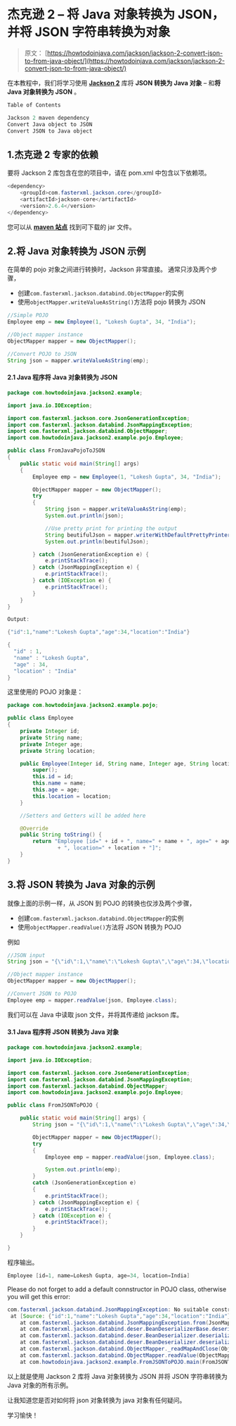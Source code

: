 # 杰克逊 2 – 将 Java 对象转换为 JSON，并将 JSON 字符串转换为对象

> 原文： [https://howtodoinjava.com/jackson/jackson-2-convert-json-to-from-java-object/](https://howtodoinjava.com/jackson/jackson-2-convert-json-to-from-java-object/)

在本教程中，我们将学习使用 [**Jackson 2**](https://github.com/FasterXML/jackson) 库将 **JSON 转换为 Java 对象** – 和**将 Java 对象转换为 JSON** 。

```java
Table of Contents

Jackson 2 maven dependency
Convert Java object to JSON
Convert JSON to Java object
```

## 1.杰克逊 2 专家的依赖

要将 Jackson 2 库包含在您的项目中，请在 pom.xml 中包含以下依赖项。

```java
<dependency>
	<groupId>com.fasterxml.jackson.core</groupId>
	<artifactId>jackson-core</artifactId>
	<version>2.6.4</version>
</dependency>

```

您可以从 [**maven 站点**](https://mvnrepository.com/artifact/com.fasterxml.jackson.core) 找到可下载的 jar 文件。

## 2.将 Java 对象转换为 JSON 示例

在简单的 pojo 对象之间进行转换时，Jackson 非常直接。 通常只涉及两个步骤，

*   创建`com.fasterxml.jackson.databind.ObjectMapper`的实例
*   使用`objectMapper.writeValueAsString()`方法将 pojo 转换为 JSON

```java
//Simple POJO
Employee emp = new Employee(1, "Lokesh Gupta", 34, "India");

//Object mapper instance
ObjectMapper mapper = new ObjectMapper();

//Convert POJO to JSON
String json = mapper.writeValueAsString(emp);

```

#### 2.1 Java 程序将 Java 对象转换为 JSON

```java
package com.howtodoinjava.jackson2.example;

import java.io.IOException;

import com.fasterxml.jackson.core.JsonGenerationException;
import com.fasterxml.jackson.databind.JsonMappingException;
import com.fasterxml.jackson.databind.ObjectMapper;
import com.howtodoinjava.jackson2.example.pojo.Employee;

public class FromJavaPojoToJSON 
{
	public static void main(String[] args) 
	{
		Employee emp = new Employee(1, "Lokesh Gupta", 34, "India");

		ObjectMapper mapper = new ObjectMapper();
		try 
		{
			String json = mapper.writeValueAsString(emp);
			System.out.println(json);

			//Use pretty print for printing the output
			String beutifulJson = mapper.writerWithDefaultPrettyPrinter().writeValueAsString(emp);
			System.out.println(beutifulJson);

		} catch (JsonGenerationException e) {
			e.printStackTrace();
		} catch (JsonMappingException e) {
			e.printStackTrace();
		} catch (IOException e) {
			e.printStackTrace();
		}
	}
}

```

```java
Output:

{"id":1,"name":"Lokesh Gupta","age":34,"location":"India"}

{
  "id" : 1,
  "name" : "Lokesh Gupta",
  "age" : 34,
  "location" : "India"
}
```

这里使用的 POJO 对象是：

```java
package com.howtodoinjava.jackson2.example.pojo;

public class Employee
{
	private Integer id;
	private String name;
	private Integer age;
	private String location;

	public Employee(Integer id, String name, Integer age, String location) {
		super();
		this.id = id;
		this.name = name;
		this.age = age;
		this.location = location;
	}

	//Setters and Getters will be added here

	@Override
	public String toString() {
		return "Employee [id=" + id + ", name=" + name + ", age=" + age
				+ ", location=" + location + "]";
	}
}
```

## 3.将 JSON 转换为 Java 对象的示例

就像上面的示例一样，从 JSON 到 POJO 的转换也仅涉及两个步骤，

*   创建`com.fasterxml.jackson.databind.ObjectMapper`的实例
*   使用`objectMapper.readValue()`方法将 JSON 转换为 POJO

例如

```java
//JSON input
String json = "{\"id\":1,\"name\":\"Lokesh Gupta\",\"age\":34,\"location\":\"India\"}";

//Object mapper instance
ObjectMapper mapper = new ObjectMapper();

//Convert JSON to POJO
Employee emp = mapper.readValue(json, Employee.class);

```

我们可以在 Java 中读取 json 文件，并将其传递给 jackson 库。

#### 3.1 Java 程序将 JSON 转换为 Java 对象

```java
package com.howtodoinjava.jackson2.example;

import java.io.IOException;

import com.fasterxml.jackson.core.JsonGenerationException;
import com.fasterxml.jackson.databind.JsonMappingException;
import com.fasterxml.jackson.databind.ObjectMapper;
import com.howtodoinjava.jackson2.example.pojo.Employee;

public class FromJSONToPOJO {

	public static void main(String[] args) {
		String json = "{\"id\":1,\"name\":\"Lokesh Gupta\",\"age\":34,\"location\":\"India\"}";

		ObjectMapper mapper = new ObjectMapper();
		try 
		{
			Employee emp = mapper.readValue(json, Employee.class);

			System.out.println(emp);
		} 
		catch (JsonGenerationException e) 
		{
			e.printStackTrace();
		} catch (JsonMappingException e) {
			e.printStackTrace();
		} catch (IOException e) {
			e.printStackTrace();
		}
	}

}

```

程序输出。

```java
Employee [id=1, name=Lokesh Gupta, age=34, location=India]

```

Please do not forget to add a default connstructor in POJO class, otherwise you will get this error:

```java
com.fasterxml.jackson.databind.JsonMappingException: No suitable constructor found for type [simple type, class com.howtodoinjava.jackson2.example.pojo.Employee]: can not instantiate from JSON object (missing default constructor or creator, or perhaps need to add/enable type information?)
 at [Source: {"id":1,"name":"Lokesh Gupta","age":34,"location":"India"}; line: 1, column: 2]
	at com.fasterxml.jackson.databind.JsonMappingException.from(JsonMappingException.java:148)
	at com.fasterxml.jackson.databind.deser.BeanDeserializerBase.deserializeFromObjectUsingNonDefault(BeanDeserializerBase.java:1106)
	at com.fasterxml.jackson.databind.deser.BeanDeserializer.deserializeFromObject(BeanDeserializer.java:296)
	at com.fasterxml.jackson.databind.deser.BeanDeserializer.deserialize(BeanDeserializer.java:133)
	at com.fasterxml.jackson.databind.ObjectMapper._readMapAndClose(ObjectMapper.java:3736)
	at com.fasterxml.jackson.databind.ObjectMapper.readValue(ObjectMapper.java:2726)
	at com.howtodoinjava.jackson2.example.FromJSONToPOJO.main(FromJSONToPOJO.java:18)
```

以上就是使用 Jackson 2 库将 Java 对象转换为 JSON 并将 JSON 字符串转换为 Java 对象的所有示例。

让我知道您是否对如何将 json 对象转换为 java 对象有任何疑问。

学习愉快！